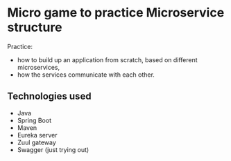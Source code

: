 # Micro game to practice Microservice structure

Practice:
 - how to build up an application from scratch, based on different microservices,
 - how the services communicate with each other.
 
## Technologies used

- Java
- Spring Boot
- Maven
- Eureka server
- Zuul gateway
- Swagger (just trying out)
